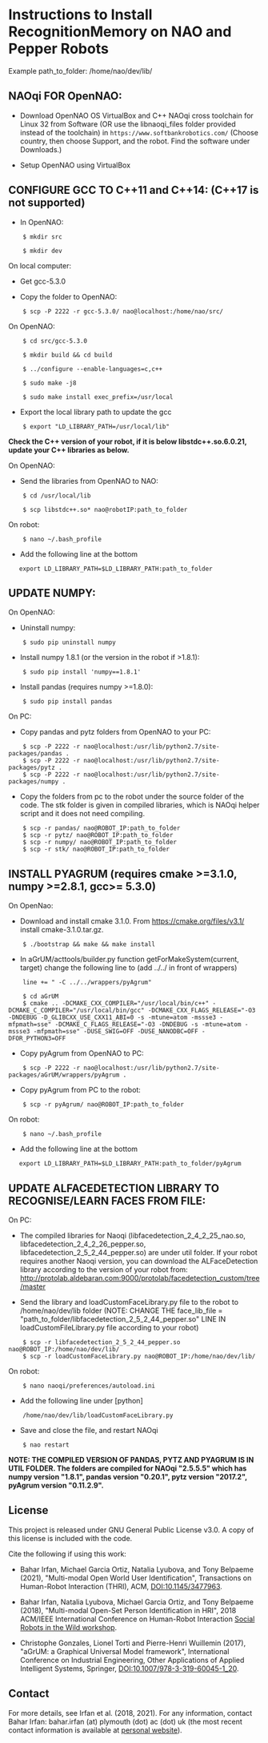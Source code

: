 # Instructions to Install RecognitionMemory on NAO and Pepper Robots

Example path\_to\_folder: /home/nao/dev/lib/

## NAOqi FOR OpenNAO:


*   Download OpenNAO OS VirtualBox and C++ NAOqi cross toolchain for Linux 32 from Software (OR use the libnaoqi_files folder provided instead of the toolchain) in `https://www.softbankrobotics.com/` (Choose country, then choose Support, and the robot. Find the software under Downloads.)


*   Setup OpenNAO using VirtualBox


## CONFIGURE GCC TO C++11 and C++14: (C++17 is not supported)


*    In OpenNAO:

```
    $ mkdir src

    $ mkdir dev
```

On local computer:


*   Get gcc-5.3.0


*   Copy the folder to OpenNAO:

```
    $ scp -P 2222 -r gcc-5.3.0/ nao@localhost:/home/nao/src/
```

On OpenNAO:

```
    $ cd src/gcc-5.3.0

    $ mkdir build && cd build

    $ ../configure --enable-languages=c,c++

    $ sudo make -j8

    $ sudo make install exec_prefix=/usr/local
```

*   Export the local library path to update the gcc

```
    $ export "LD_LIBRARY_PATH=/usr/local/lib"
```

**Check the C++ version of your robot, if it is below libstdc++.so.6.0.21, update your C++ libraries as below.**


On OpenNAO:

*   Send the libraries from OpenNAO to NAO: 

```
    $ cd /usr/local/lib

    $ scp libstdc++.so* nao@robotIP:path_to_folder
```

On robot:

```
    $ nano ~/.bash_profile
```

*   Add the following line at the bottom

```
   export LD_LIBRARY_PATH=$LD_LIBRARY_PATH:path_to_folder
```

## UPDATE NUMPY:

On OpenNAO:

*   Uninstall numpy:

```
    $ sudo pip uninstall numpy
```

*   Install numpy 1.8.1 (or the version in the robot if >1.8.1):

```
    $ sudo pip install 'numpy==1.8.1'
```

*   Install pandas (requires numpy >=1.8.0):

```
    $ sudo pip install pandas
```

On PC:

*   Copy pandas and pytz folders from OpenNAO to your PC:

```
    $ scp -P 2222 -r nao@localhost:/usr/lib/python2.7/site-packages/pandas .
    $ scp -P 2222 -r nao@localhost:/usr/lib/python2.7/site-packages/pytz .
    $ scp -P 2222 -r nao@localhost:/usr/lib/python2.7/site-packages/numpy .
```
*   Copy the folders from pc to the robot under the source folder of the code.
The stk folder is given in compiled libraries, which is NAOqi helper script and it does not need compiling.

```
    $ scp -r pandas/ nao@ROBOT_IP:path_to_folder
    $ scp -r pytz/ nao@ROBOT_IP:path_to_folder
    $ scp -r numpy/ nao@ROBOT_IP:path_to_folder
    $ scp -r stk/ nao@ROBOT_IP:path_to_folder
```

## INSTALL PYAGRUM (requires cmake >=3.1.0, numpy >=2.8.1, gcc>= 5.3.0)

On OpenNao:

*   Download and install cmake 3.1.0. From https://cmake.org/files/v3.1/ install cmake-3.1.0.tar.gz.

```
    $ ./bootstrap && make && make install
```

*   In aGrUM/acttools/builder.py function getForMakeSystem(current, target)  change the following line to (add ../../   in front of wrappers) 

```
    line += " -C ../../wrappers/pyAgrum"
```

```
    $ cd aGrUM
    $ cmake .. -DCMAKE_CXX_COMPILER="/usr/local/bin/c++" -DCMAKE_C_COMPILER="/usr/local/bin/gcc" -DCMAKE_CXX_FLAGS_RELEASE="-O3 -DNDEBUG -D_GLIBCXX_USE_CXX11_ABI=0 -s -mtune=atom -mssse3 -mfpmath=sse" -DCMAKE_C_FLAGS_RELEASE="-O3 -DNDEBUG -s -mtune=atom -mssse3 -mfpmath=sse" -DUSE_SWIG=OFF -DUSE_NANODBC=OFF -DFOR_PYTHON3=OFF
```

*   Copy pyAgrum from OpenNAO to PC:

```
    $ scp -P 2222 -r nao@localhost:/usr/lib/python2.7/site-packages/aGrUM/wrappers/pyAgrum .
```

*   Copy pyAgrum from PC to the robot:

```
    $ scp -r pyAgrum/ nao@ROBOT_IP:path_to_folder
```


On robot:

```
    $ nano ~/.bash_profile
```

*   Add the following line at the bottom

```
   export LD_LIBRARY_PATH=$LD_LIBRARY_PATH:path_to_folder/pyAgrum
```

## UPDATE ALFACEDETECTION LIBRARY TO RECOGNISE/LEARN FACES FROM FILE:

On PC:

*   The compiled libraries for Naoqi (libfacedetection\_2\_4\_2\_25\_nao.so, libfacedetection\_2\_4\_2\_26\_pepper.so, libfacedetection\_2\_5\_2\_44\_pepper.so) are under util folder. If your robot requires another Naoqi version, you can download the ALFaceDetection library according to the version of your robot from: http://protolab.aldebaran.com:9000/protolab/facedetection_custom/tree/master

*   Send the library and loadCustomFaceLibrary.py file to the robot to /home/nao/dev/lib folder (NOTE: CHANGE THE face_lib_file = "path\_to\_folder/libfacedetection\_2\_5\_2\_44\_pepper.so" LINE IN loadCustomFileLibrary.py file according to your robot)

```
    $ scp -r libfacedetection_2_5_2_44_pepper.so nao@ROBOT_IP:/home/nao/dev/lib/
    $ scp -r loadCustomFaceLibrary.py nao@ROBOT_IP:/home/nao/dev/lib/
```

On robot:

```
    $ nano naoqi/preferences/autoload.ini
```

*   Add the following line under [python]

```
    /home/nao/dev/lib/loadCustomFaceLibrary.py
```

*   Save and close the file, and restart NAOqi

```
    $ nao restart
```

**NOTE: THE COMPILED VERSION OF PANDAS, PYTZ AND PYAGRUM IS IN UTIL FOLDER. The folders are compiled for NAOqi "2.5.5.5" which has numpy version "1.8.1", pandas version "0.20.1", pytz version "2017.2", pyAgrum version "0.11.2.9".**

## License

This project is released under GNU General Public License v3.0. A copy of this license is included with the code.

Cite the following if using this work:

 * Bahar Irfan, Michael Garcia Ortiz, Natalia Lyubova, and Tony Belpaeme (2021), "Multi-modal Open World User Identification", Transactions on Human-Robot Interaction (THRI), ACM, [DOI:10.1145/3477963](https://doi.org/10.1145/3477963).

 * Bahar Irfan, Natalia Lyubova, Michael Garcia Ortiz, and Tony Belpaeme (2018), "Multi-modal Open-Set Person Identification in HRI", 2018 ACM/IEEE International Conference on Human-Robot Interaction [Social Robots in the Wild workshop](http://socialrobotsinthewild.org/wp-content/uploads/2018/02/HRI-SRW_2018_paper_6.pdf).

 * Christophe Gonzales, Lionel Torti and Pierre-Henri Wuillemin (2017), "aGrUM: a Graphical Universal Model framework", International Conference on Industrial Engineering, Other Applications of Applied Intelligent Systems, Springer, [DOI:10.1007/978-3-319-60045-1_20](https://doi.org/10.1007/978-3-319-60045-1_20).

## Contact

For more details, see Irfan et al. (2018, 2021). For any information, contact Bahar Irfan: bahar.irfan (at) plymouth (dot) ac (dot) uk (the most recent contact information is available at [personal website](https://www.baharirfan.com)).
